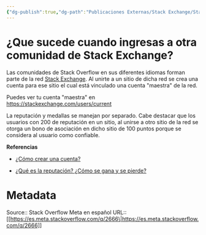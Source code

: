 ```yaml
---
{"dg-publish":true,"dg-path":"Publicaciones Externas/Stack Exchange/Stack Overflow en español/Stack Overflow en español Meta/es.meta.stackoverflow.com-2666.md","permalink":"/publicaciones-externas/stack-exchange/stack-overflow-en-espanol/stack-overflow-en-espanol-meta/es-meta-stackoverflow-com-2666/","title":"¿Que sucede cuando ingresas a otra comunidad de Stack Exchange?","hide":true,"noteIcon":"default","created":"2024-04-03T12:49:10.593-06:00","updated":"2024-04-05T16:44:02.123-06:00"}
---
```


# ¿Que sucede cuando ingresas a otra comunidad de Stack Exchange?

Las comunidades de Stack Overflow en sus diferentes idiomas forman parte de la red [Stack Exchange][1]. Al unirte a un sitio de dicha red se crea una cuenta para ese sitio el cual está vinculado una cuenta "maestra" de la red.

Puedes ver tu cuenta "maestra" en https://stackexchange.com/users/current

La reputación y medallas se manejan por separado. Cabe destacar que los usuarios con 200 de reputación en un sitio, al unirse a otro sitio de la red se otorga un bono de asociación en dicho sitio de 100 puntos porque se considera al usuario como confiable.

**Referencias**

- [¿Cómo crear una cuenta?][2]
- [¿Qué es la reputación? ¿Cómo se gana y se pierde?][3]


  [1]: https://stackexchange.com
  [2]: https://es.stackoverflow.com/help/creating-accounts
  [3]: https://es.stackoverflow.com/help/whats-reputation

# Metadata
Source:: Stack Overflow Meta en español
URL:: [[https://es.meta.stackoverflow.com/q/2666\|https://es.meta.stackoverflow.com/q/2666]]

